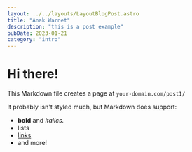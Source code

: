 ```yaml
---
layout: ../../layouts/LayoutBlogPost.astro
title: "Anak Warnet"
description: "this is a post example"
pubDate: 2023-01-21
category: "intro"
---
```


# Hi there!

This Markdown file creates a page at `your-domain.com/post1/`

It probably isn't styled much, but Markdown does support:

- **bold** and _italics._
- lists
- [links](https://astro.build)
- and more!
